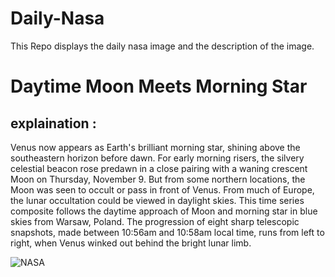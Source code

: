 # Daily-Nasa

This Repo displays the daily nasa image and the description of the image.

<!--NASA-->
# Daytime Moon Meets Morning Star
## explaination :

Venus now appears as Earth's brilliant morning star, shining above the southeastern horizon before dawn. For early morning risers, the silvery celestial beacon rose predawn in a close pairing with a waning crescent Moon on Thursday, November 9. But from some northern locations, the Moon was seen to occult or pass in front of Venus. From much of Europe, the lunar occultation could be viewed in daylight skies. This time series composite follows the daytime approach of Moon and morning star in blue skies from Warsaw, Poland. The progression of eight sharp telescopic snapshots, made between 10:56am and 10:58am local time, runs from left to right, when Venus winked out behind the bright lunar limb.

![NASA](https://apod.nasa.gov/apod/image/2311/Katarzyna20_1024.jpg)
<!--/NASA-->
